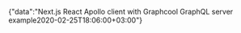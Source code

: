 {"data":"Next.js React Apollo client with Graphcool GraphQL server example2020-02-25T18:06:00+03:00"}

